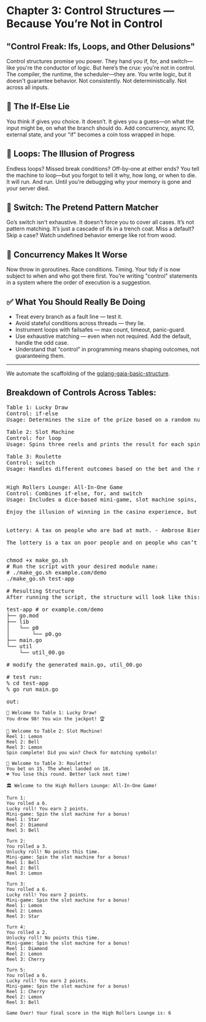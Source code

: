 # Chapter 3: Control Structures — Because You’re Not in Control
## "Control Freak: Ifs, Loops, and Other Delusions"

Control structures promise you power. They hand you if, for, and switch—like you're the conductor of logic. But here’s the crux: you're not in control. The compiler, the runtime, the scheduler—they are. You write logic, but it doesn't guarantee behavior. Not consistently. Not deterministically. Not across all inputs.

## 🧱 The If-Else Lie
You think if gives you choice. It doesn’t. It gives you a guess—on what the input might be, on what the branch should do. Add concurrency, async IO, external state, and your "if" becomes a coin toss wrapped in hope.

## 🔁 Loops: The Illusion of Progress
Endless loops? Missed break conditions? Off-by-one at either ends?
You tell the machine to loop—but you forgot to tell it why, how long, or when to die.
It will run. And run. Until you’re debugging why your memory is gone and your server died.

## 🧃 Switch: The Pretend Pattern Matcher
Go’s switch isn't exhaustive. It doesn't force you to cover all cases.
It’s not pattern matching. It’s just a cascade of ifs in a trench coat.
Miss a default? Skip a case? Watch undefined behavior emerge like rot from wood.

## 🧠 Concurrency Makes It Worse
Now throw in goroutines. Race conditions. Timing. Your tidy if is now subject to when and who got there first.
You’re writing "control" statements in a system where the order of execution is a suggestion.

## ✅ What You Should Really Be Doing
- Treat every branch as a fault line — test it.
- Avoid stateful conditions across threads — they lie.
- Instrument loops with failsafes — max count, timeout, panic-guard.
- Use exhaustive matching — even when not required. Add the default, handle the odd case.
- Understand that “control” in programming means shaping outcomes, not guaranteeing them.



<hr>

We automate the scaffolding of the <a href="https://github.com/ursa-mikail/golang-gaia-basic-structure/tree/main"> golang-gaia-basic-structure</a>.

## Breakdown of Controls Across Tables:
<pre>
Table 1: Lucky Draw
Control: if-else
Usage: Determines the size of the prize based on a random number.

Table 2: Slot Machine
Control: for loop
Usage: Spins three reels and prints the result for each spin.

Table 3: Roulette
Control: switch
Usage: Handles different outcomes based on the bet and the roulette result.


High Rollers Lounge: All-In-One Game
Control: Combines if-else, for, and switch
Usage: Includes a dice-based mini-game, slot machine spins, and bonus events.

Enjoy the illusion of winning in the casino experience, but remember: the house always wins! 🎲🎰


Lottery: A tax on people who are bad at math. - Ambrose Bierce (June 24, 1842 to 1914?) 

The lottery is a tax on poor people and on people who can’t do math. Rich people and smart people would be in the line if the lottery were a real wealth-building tool, but the truth is that the lottery is a rip-off instituted by our government. This is not a moral position; it is a mathematical, statistical fact. Studies show that the zip codes that spend four times what anyone else does on lottery tickets are those in lower-income parts of town. The lottery, or gambling of any kind, offers false hope, not a ticket out. ― Dave Ramsey, The Total Money Makeover: A Proven Plan for Financial Fitness

</pre>

<pre>
chmod +x make_go.sh
# Run the script with your desired module name:
# ./make_go.sh example.com/demo
./make_go.sh test-app

# Resulting Structure
After running the script, the structure will look like this:

test-app # or example.com/demo
├── go.mod
├── lib
│   └── p0
│       └── p0.go
├── main.go
└── util
    └── util_00.go

# modify the generated main.go, util_00.go

# test run:
% cd test-app 
% go run main.go

out:
</pre>
```
🎲 Welcome to Table 1: Lucky Draw!
You drew 98! You win the jackpot! 🏆

🎰 Welcome to Table 2: Slot Machine!
Reel 1: Lemon
Reel 2: Bell
Reel 3: Lemon
Spin complete! Did you win? Check for matching symbols!

🎡 Welcome to Table 3: Roulette!
You bet on 15. The wheel landed on 18.
💔 You lose this round. Better luck next time!

🏛️ Welcome to the High Rollers Lounge: All-In-One Game!

Turn 1:
You rolled a 6.
Lucky roll! You earn 2 points.
Mini-game: Spin the slot machine for a bonus!
Reel 1: Star
Reel 2: Diamond
Reel 3: Bell

Turn 2:
You rolled a 3.
Unlucky roll! No points this time.
Mini-game: Spin the slot machine for a bonus!
Reel 1: Bell
Reel 2: Bell
Reel 3: Lemon

Turn 3:
You rolled a 6.
Lucky roll! You earn 2 points.
Mini-game: Spin the slot machine for a bonus!
Reel 1: Lemon
Reel 2: Lemon
Reel 3: Star

Turn 4:
You rolled a 2.
Unlucky roll! No points this time.
Mini-game: Spin the slot machine for a bonus!
Reel 1: Diamond
Reel 2: Lemon
Reel 3: Cherry

Turn 5:
You rolled a 6.
Lucky roll! You earn 2 points.
Mini-game: Spin the slot machine for a bonus!
Reel 1: Cherry
Reel 2: Lemon
Reel 3: Bell

Game Over! Your final score in the High Rollers Lounge is: 6
```